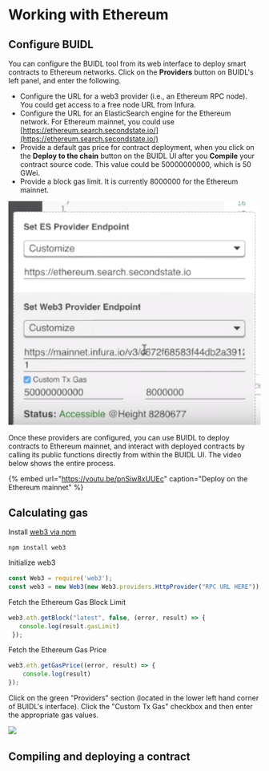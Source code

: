 # Working with Ethereum

## Configure BUIDL

You can configure the BUIDL tool from its web interface to deploy smart contracts to Ethereum networks. Click on the **Providers** button on BUIDL's left panel, and enter the following.

* Configure the URL for a web3 provider \(i.e., an Ethereum RPC node\). You could get access to a free node URL from Infura.
* Configure the URL for an ElasticSearch engine for the Ethereum network. For Ethereum mainnet, you could use [https://ethereum.search.secondstate.io/](https://ethereum.search.secondstate.io/) 
* Provide a default gas price for contract deployment, when you click on the **Deploy to the chain** button on the BUIDL UI after you **Compile** your contract source code. This value could be 50000000000, which is 50 GWei.
* Provide a block gas limit. It is currently 8000000 for the Ethereum mainnet.

![Click on the Providers button on BUIDL&apos;s left panel.](../.gitbook/assets/buidl-ethereum-01.png)

Once these providers are configured, you can use BUIDL to deploy contracts to Ethereum mainnet, and interact with deployed contracts by calling its public functions directly from within the BUIDL UI. The video below shows the entire process.

{% embed url="https://youtu.be/pnSiw8xUUEc" caption="Deploy on the Ethereum mainnet" %}





## Calculating gas

Install [web3 via npm](https://www.npmjs.com/package/web3)

```text
npm install web3
```

Initialize web3

```javascript
const Web3 = require('web3');
const web3 = new Web3(new Web3.providers.HttpProvider("RPC URL HERE"));
```

Fetch the Ethereum Gas Block Limit

```javascript
web3.eth.getBlock("latest", false, (error, result) => {
   console.log(result.gasLimit)
 });
```

Fetch the Ethereum Gas Price

```javascript
web3.eth.getGasPrice((error, result) => {
    console.log(result)
});
```

Click on the green "Providers" section \(located in the lower left hand corner of BUIDL's interface\). Click the "Custom Tx Gas" checkbox and then enter the appropriate gas values.

![](https://github.com/second-state/whitepapers/tree/d51b7e790bd2ccdfe248bd4a181d3ff248199fd3/.gitbook/assets/buidl-working_with_ethereum-01.png)

## Compiling and deploying a contract

